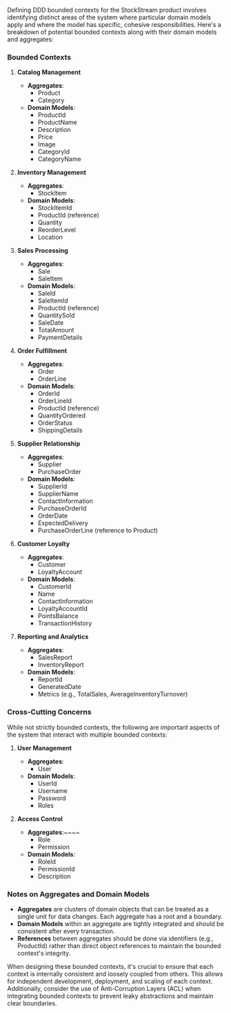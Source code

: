 Defining DDD bounded contexts for the StockStream product involves identifying distinct areas of the system where particular domain models apply and where the model has specific, cohesive responsibilities. Here's a breakdown of potential bounded contexts along with their domain models and aggregates:

### Bounded Contexts

1. **Catalog Management**
    - **Aggregates**:
        - Product
        - Category
    - **Domain Models**:
        - ProductId
        - ProductName
        - Description
        - Price
        - Image
        - CategoryId
        - CategoryName

2. **Inventory Management**
    - **Aggregates**:
        - StockItem
    - **Domain Models**:
        - StockItemId
        - ProductId (reference)
        - Quantity
        - ReorderLevel
        - Location

3. **Sales Processing**
    - **Aggregates**:
        - Sale
        - SaleItem
    - **Domain Models**:
        - SaleId
        - SaleItemId
        - ProductId (reference)
        - QuantitySold
        - SaleDate
        - TotalAmount
        - PaymentDetails

4. **Order Fulfillment**
    - **Aggregates**:
        - Order
        - OrderLine
    - **Domain Models**:
        - OrderId
        - OrderLineId
        - ProductId (reference)
        - QuantityOrdered
        - OrderStatus
        - ShippingDetails

5. **Supplier Relationship**
    - **Aggregates**:
        - Supplier
        - PurchaseOrder
    - **Domain Models**:
        - SupplierId
        - SupplierName
        - ContactInformation
        - PurchaseOrderId
        - OrderDate
        - ExpectedDelivery
        - PurchaseOrderLine (reference to Product)

6. **Customer Loyalty**
    - **Aggregates**:
        - Customer
        - LoyaltyAccount
    - **Domain Models**:
        - CustomerId
        - Name
        - ContactInformation
        - LoyaltyAccountId
        - PointsBalance
        - TransactionHistory

7. **Reporting and Analytics**
    - **Aggregates**:
        - SalesReport
        - InventoryReport
    - **Domain Models**:
        - ReportId
        - GeneratedDate
        - Metrics (e.g., TotalSales, AverageInventoryTurnover)

### Cross-Cutting Concerns

While not strictly bounded contexts, the following are important aspects of the system that interact with multiple bounded contexts:

1. **User Management**
    - **Aggregates**:
        - User
    - **Domain Models**:
        - UserId
        - Username
        - Password
        - Roles

2. **Access Control**
    - **Aggregates**:~~~~
        - Role
        - Permission
    - **Domain Models**:
        - RoleId
        - PermissionId
        - Description

### Notes on Aggregates and Domain Models

- **Aggregates** are clusters of domain objects that can be treated as a single unit for data changes. Each aggregate has a root and a boundary.
- **Domain Models** within an aggregate are tightly integrated and should be consistent after every transaction.
- **References** between aggregates should be done via identifiers (e.g., ProductId) rather than direct object references to maintain the bounded context's integrity.

When designing these bounded contexts, it's crucial to ensure that each context is internally consistent and loosely coupled from others. This allows for independent development, deployment, and scaling of each context. Additionally, consider the use of Anti-Corruption Layers (ACL) when integrating bounded contexts to prevent leaky abstractions and maintain clear boundaries.